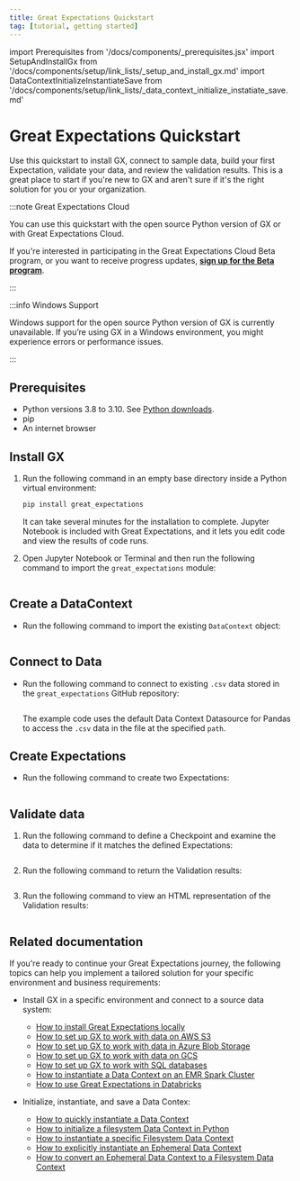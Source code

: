 ```yaml
---
title: Great Expectations Quickstart
tag: [tutorial, getting started]
---
```

import Prerequisites from '/docs/components/_prerequisites.jsx'
import SetupAndInstallGx from '/docs/components/setup/link_lists/_setup_and_install_gx.md'
import DataContextInitializeInstantiateSave from '/docs/components/setup/link_lists/_data_context_initialize_instatiate_save.md'

# Great Expectations Quickstart

Use this quickstart to install GX, connect to sample data, build your first Expectation, validate your data, and review the validation results. This is a great place to start if you're new to GX and aren't sure if it's the right solution for you or your organization.

:::note Great Expectations Cloud

You can use this quickstart with the open source Python version of GX or with Great Expectations Cloud.

If you're interested in participating in the Great Expectations Cloud Beta program, or you want to receive progress updates, [**sign up for the Beta program**](https://greatexpectations.io/cloud).

:::

:::info Windows Support

Windows support for the open source Python version of GX is currently unavailable. If you’re using GX in a Windows environment, you might experience errors or performance issues.

:::

## Prerequisites

- Python versions 3.8 to 3.10. See [Python downloads](https://www.python.org/downloads/).
- pip
- An internet browser

## Install GX

1. Run the following command in an empty base directory inside a Python virtual environment:

    ```bash title="Terminal input"
    pip install great_expectations
    ```

    It can take several minutes for the installation to complete. Jupyter Notebook is included with Great Expectations, and it lets you edit code and view the results of code runs.

2. Open Jupyter Notebook or Terminal and then run the following command to import the `great_expectations` module:

    ```python name="tutorials/quickstart/quickstart.py import_gx"
    ```
## Create a DataContext

- Run the following command to import the existing `DataContext` object:

    ```python name="tutorials/quickstart/quickstart.py get_context"
    ```
## Connect to Data

- Run the following command to connect to existing `.csv` data stored in the `great_expectations` GitHub repository:

    ```python name="tutorials/quickstart/quickstart.py connect_to_data"
    ```

    The example code uses the default Data Context Datasource for Pandas to access the `.csv` data in the file at the specified `path`.

## Create Expectations

- Run the following command to create two Expectations:

    ```python name="tutorials/quickstart/quickstart.py create_expectation"
    ```

## Validate data

1. Run the following command to define a Checkpoint and examine the data to determine if it matches the defined Expectations:

    ```python name="tutorials/quickstart/quickstart.py create_checkpoint"
    ```

2. Run the following command to return the Validation results:

    ```python name="tutorials/quickstart/quickstart.py run_checkpoint"
    ```

3. Run the following command to view an HTML representation of the Validation results:

    ```python name="tutorials/quickstart/quickstart.py view_results"
    ```

## Related documentation

If you're ready to continue your Great Expectations journey, the following topics can help you implement a tailored solution for your specific environment and business requirements:

- Install GX in a specific environment and connect to a source data system:
    - [How to install Great Expectations locally](../../guides/setup/installation/local.md)
    - [How to set up GX to work with data on AWS S3](../../guides/setup/optional_dependencies/cloud/how_to_set_up_gx_to_work_with_data_on_aws_s3.md)
    - [How to set up GX to work with data in Azure Blob Storage](../../guides/setup/optional_dependencies/cloud/how_to_set_up_gx_to_work_with_data_in_abs.md)
    - [How to set up GX to work with data on GCS](../../guides/setup/optional_dependencies/cloud/how_to_set_up_gx_to_work_with_data_on_gcs.md)
    - [How to set up GX to work with SQL databases](../../guides/setup/optional_dependencies/sql_databases/how_to_setup_gx_to_work_with_sql_databases.md)
    - [How to instantiate a Data Context on an EMR Spark Cluster](../../deployment_patterns/how_to_instantiate_a_data_context_on_an_emr_spark_cluster.md)
    - [How to use Great Expectations in Databricks](../../deployment_patterns/how_to_use_great_expectations_in_databricks.md)

- Initialize, instantiate, and save a Data Contex:
    - [How to quickly instantiate a Data Context](../../guides/setup/configuring_data_contexts/instantiating_data_contexts/how_to_explicitly_instantiate_an_ephemeral_data_context.md)
    - [How to initialize a filesystem Data Context in Python](../../guides/setup/configuring_data_contexts/initializing_data_contexts/how_to_initialize_a_filesystem_data_context_in_python.md)
    - [How to instantiate a specific Filesystem Data Context](../../guides/setup/configuring_data_contexts/instantiating_data_contexts/how_to_instantiate_a_specific_filesystem_data_context.md)
    - [How to explicitly instantiate an Ephemeral Data Context](../../guides/setup/configuring_data_contexts/instantiating_data_contexts/how_to_explicitly_instantiate_an_ephemeral_data_context.md)
    - [How to convert an Ephemeral Data Context to a Filesystem Data Context](../../guides/setup/configuring_data_contexts/how_to_convert_an_ephemeral_data_context_to_a_filesystem_data_context.md)
